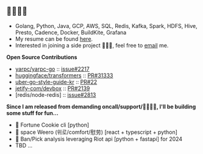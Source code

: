 ## 👩🏻‍💻👋

- Golang, Python, Java, GCP, AWS, SQL, Redis, Kafka, Spark, HDFS, Hive, Presto, Cadence, Docker, BuildKite, Grafana
- My resume can be found [here](https://github.com/unscrew/unscrew/blob/main/kim_resume_2024.pdf).
- Interested in joining a side project 🙋🏻‍♀️, feel free to [email](mailto:chloe.minkyung.k@gmail.com) me.


**Open Source Contributions**
- [yarpc/yarpc-go](https://github.com/yarpc/yarpc-go) :: [issue#2217](https://github.com/yarpc/yarpc-go/issues/2217) 
- [huggingface/transformers](https://github.com/huggingface/transformers) :: [PR#31333](https://github.com/huggingface/transformers/pull/31333)
- [uber-go-style-guide-kr](https://github.com/TangoEnSkai/uber-go-style-guide-kr) :: [PR#22](https://github.com/TangoEnSkai/uber-go-style-guide-kr/pull/22)
- [jetify-com/devbox](https://github.com/jetify-com/devbox) :: [PR#2139](https://github.com/jetify-com/devbox/pull/2139)
- [redis/node-redis] :: [issue#2813](https://github.com/redis/node-redis/issues/2813)

  
**Since I am released from demanding oncall/support/🚒👩🏻‍🚒, I'll be building some stuff for fun...**
- 🥠 Fortune Cookie cli [python]
- 🌿 space Weero (위로/comfort/慰劳) [react + typescript + python]
- 👾 Ban/Pick analysis leveraging Riot api [python + fastapi] for 2024
- TBD ...
